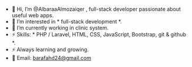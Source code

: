 - 👋 Hi, I’m @AlbaraaAlmozaiqer , full-stack developer passionate about useful web apps.
- 👀 I’m interested in * full-stack development *.
- 🌱 I’m currently working in clinic system.
- ⚡ Skills: * PHP / Laravel, HTML, CSS, JavaScript, Bootstrap, git & github *.
- ⚡ Always learning and growing.
- 👋 Email: barafahd24@gmail.com
